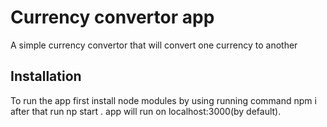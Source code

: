 # Currency convertor app

A simple currency convertor that will convert one currency to another


## Installation

To run the app first install node modules by using running command npm i after that run np start .
app will run on localhost:3000(by default).
